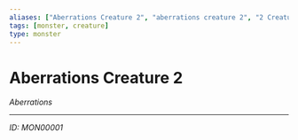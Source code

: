 ```yaml
---
aliases: ["Aberrations Creature 2", "aberrations creature 2", "2 Creature Aberrations"]
tags: [monster, creature]
type: monster
---
```


# Aberrations Creature 2

*Aberrations*

---
*ID: MON00001*